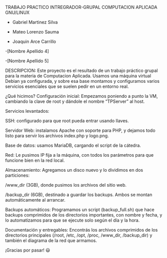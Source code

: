 TRABAJO PRACTICO INTREGRADOR-GRUPAL
COMPUTACION APLICADA
GNU/LINUX

- Gabriel Martinez Silva

- Mateo Lorenzo Sauma

- Joaquin Arce Carrillo

-[Nombre Apellido 4]

-[Nombre Apellido 5]

DESCRIPCION:
Este proyecto es el resultado de un trabajo práctico grupal para la materia de Computacion Aplicada. Usamos una máquina virtual Debian ya configurada, y sobre esa base montamos y configuramos varios servicios esenciales que se suelen pedir en un entorno real.

¿Qué hicimos?
Configuración inicial:
Empezamos poniendo a punto la VM, cambiando la clave de root y dándole el nombre “TPServer” al host.

Servicios levantados:

SSH: configurado para que root pueda entrar usando llaves.

Servidor Web: instalamos Apache con soporte para PHP, y dejamos todo listo para servir los archivos index.php y logo.png.

Base de datos: usamos MariaDB, cargando el script de la cátedra.

Red:
Le pusimos IP fija a la máquina, con todos los parámetros para que funcione bien en la red local.

Almacenamiento:
Agregamos un disco nuevo y lo dividimos en dos particiones:

/www_dir (3GB), donde pusimos los archivos del sitio web.

/backup_dir (6GB), destinado a guardar los backups.
Ambos se montan automáticamente al arrancar.

Backups automáticos:
Programamos un script (backup_full.sh) que hace backups comprimidos de los directorios importantes, con nombre y fecha, y lo automatizamos para que se ejecute solo según el día y la hora.

Documentación y entregables:
Encontrás los archivos comprimidos de los directorios principales (/root, /etc, /opt, /proc, /www_dir, /backup_dir) y también el diagrama de la red que armamos.



¡Gracias por pasar! 😃

